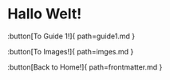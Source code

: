 # Hallo Welt!

:button[To Guide 1!]{ path=guide1.md }

:button[To Images!]{ path=imges.md }

:button[Back to Home!]{ path=frontmatter.md }
